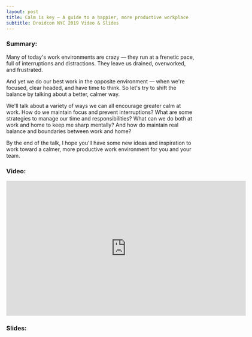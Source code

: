 ```yaml
---
layout: post
title: Calm is key — A guide to a happier, more productive workplace 
subtitle: Droidcon NYC 2019 Video & Slides
---
```


### Summary:
Many of today's work environments are crazy — they run at a frenetic pace, full of interruptions and distractions. They leave us drained, overworked, and frustrated.

And yet we do our best work in the opposite environment — when we're focused, clear headed, and have time to think. So let's try to shift the balance by talking about a better, calmer way.

We'll talk about a variety of ways we can all encourage greater calm at work. How do we maintain focus and prevent interruptions? What are some strategies to manage our time and responsibilities? What can we do both at work and home to keep me sharp mentally? And how do maintain real balance and boundaries between work and home?

By the end of the talk, I hope you'll have some new ideas and inspiration to work toward a calmer, more productive work environment for you and your team.

### Video:

<iframe title="vimeo-player" src="https://player.vimeo.com/video/362739078" width="640" height="360" frameborder="0" allowfullscreen></iframe>

### Slides:

<script async class="speakerdeck-embed" data-id="8ce56a68b79d4ef08793fdb787093565" data-ratio="1.77777777777778" src="//speakerdeck.com/assets/embed.js"></script>